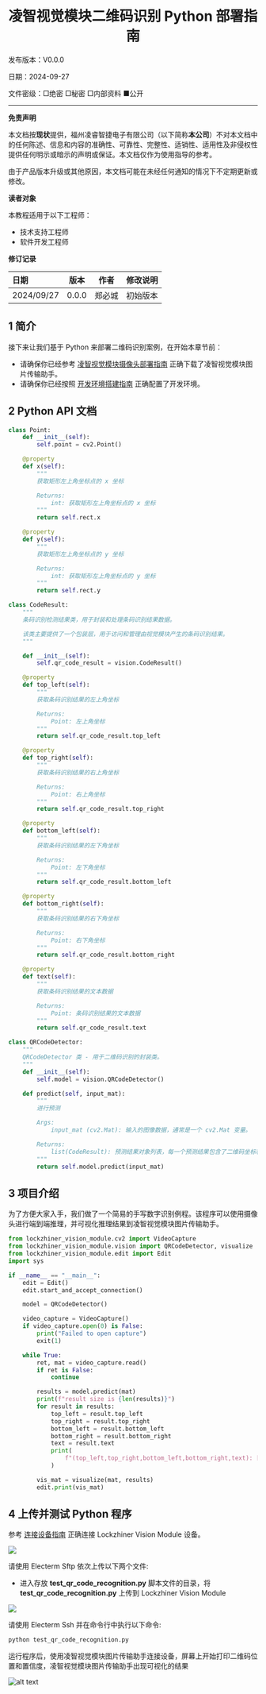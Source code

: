 <h1 align="center">凌智视觉模块二维码识别 Python 部署指南</h1>

发布版本：V0.0.0

日期：2024-09-27

文件密级：□绝密 □秘密 □内部资料 ■公开  

---

**免责声明**  

本文档按**现状**提供，福州凌睿智捷电子有限公司（以下简称**本公司**）不对本文档中的任何陈述、信息和内容的准确性、可靠性、完整性、适销性、适用性及非侵权性提供任何明示或暗示的声明或保证。本文档仅作为使用指导的参考。  

由于产品版本升级或其他原因，本文档可能在未经任何通知的情况下不定期更新或修改。  

**读者对象**  

本教程适用于以下工程师：  

- 技术支持工程师  
- 软件开发工程师  

**修订记录**  

| **日期**   | **版本** | **作者** | **修改说明** |
| :--------- | -------- | -------- | ------------ |
| 2024/09/27 | 0.0.0    | 郑必城     | 初始版本     |

## 1 简介

接下来让我们基于 Python 来部署二维码识别案例，在开始本章节前：

- 请确保你已经参考 [凌智视觉模块摄像头部署指南](../../../periphery/capture/README.md) 正确下载了凌智视觉模块图片传输助手。
- 请确保你已经按照 [开发环境搭建指南](../../../../docs/introductory_tutorial/python_development_environment.md) 正确配置了开发环境。

## 2 Python API 文档

```python
class Point:
    def __init__(self):
        self.point = cv2.Point()

    @property
    def x(self):
        """
        获取矩形左上角坐标点的 x 坐标

        Returns:
            int: 获取矩形左上角坐标点的 x 坐标
        """
        return self.rect.x

    @property
    def y(self):
        """
        获取矩形左上角坐标点的 y 坐标

        Returns:
            int: 获取矩形左上角坐标点的 y 坐标
        """
        return self.rect.y

class CodeResult:
    """
    条码识别检测结果类，用于封装和处理条码识别结果数据。

    该类主要提供了一个包装层，用于访问和管理由视觉模块产生的条码识别结果。
    """

    def __init__(self):
        self.qr_code_result = vision.CodeResult()

    @property
    def top_left(self):
        """
        获取条码识别结果的左上角坐标

        Returns:
            Point: 左上角坐标
        """
        return self.qr_code_result.top_left

    @property
    def top_right(self):
        """
        获取条码识别结果的右上角坐标

        Returns:
            Point: 右上角坐标
        """
        return self.qr_code_result.top_right

    @property
    def bottom_left(self):
        """
        获取条码识别结果的左下角坐标

        Returns:
            Point: 左下角坐标
        """
        return self.qr_code_result.bottom_left

    @property
    def bottom_right(self):
        """
        获取条码识别结果的右下角坐标

        Returns:
            Point: 右下角坐标
        """
        return self.qr_code_result.bottom_right

    @property
    def text(self):
        """
        获取条码识别结果的文本数据

        Returns:
            Point: 条码识别结果的文本数据
        """
        return self.qr_code_result.text

class QRCodeDetector:
    """
    QRCodeDetector 类 - 用于二维码识别的封装类。
    """
    def __init__(self):
        self.model = vision.QRCodeDetector()

    def predict(self, input_mat):
        """
        进行预测

        Args:
            input_mat (cv2.Mat): 输入的图像数据，通常是一个 cv2.Mat 变量。

        Returns:
            list(CodeResult): 预测结果对象列表，每一个预测结果包含了二维码坐标和文本。
        """
        return self.model.predict(input_mat)
```

## 3 项目介绍

为了方便大家入手，我们做了一个简易的手写数字识别例程。该程序可以使用摄像头进行端到端推理，并可视化推理结果到凌智视觉模块图片传输助手。

```python
from lockzhiner_vision_module.cv2 import VideoCapture
from lockzhiner_vision_module.vision import QRCodeDetector, visualize
from lockzhiner_vision_module.edit import Edit
import sys

if __name__ == "__main__":
    edit = Edit()
    edit.start_and_accept_connection()

    model = QRCodeDetector()

    video_capture = VideoCapture()
    if video_capture.open(0) is False:
        print("Failed to open capture")
        exit(1)

    while True:
        ret, mat = video_capture.read()
        if ret is False:
            continue

        results = model.predict(mat)
        print(f"result size is {len(results)}")
        for result in results:
            top_left = result.top_left
            top_right = result.top_right
            bottom_left = result.bottom_left
            bottom_right = result.bottom_right
            text = result.text
            print(
                f"(top_left,top_right,bottom_left,bottom_right,text): [({top_left.x}),{top_left.y}),({top_right.x}),{top_right.y}),({bottom_left.x}),{bottom_left.y}),({bottom_right.x}),{bottom_right.y}),{text}]"
            )

        vis_mat = visualize(mat, results)
        edit.print(vis_mat)
```

## 4 上传并测试 Python 程序

参考 [连接设备指南](../../../../docs/introductory_tutorial/connect_device_using_ssh.md) 正确连接 Lockzhiner Vision Module 设备。

![](../../../../docs/introductory_tutorial/images/connect_device_using_ssh/ssh_success.png)

请使用 Electerm Sftp 依次上传以下两个文件:

- 进入存放 **test_qr_code_recognition.py** 脚本文件的目录，将 **test_qr_code_recognition.py** 上传到 Lockzhiner Vision Module

![](images/stfp.png)

请使用 Electerm Ssh 并在命令行中执行以下命令:

```bash
python test_qr_code_recognition.py
```

运行程序后，使用凌智视觉模块图片传输助手连接设备，屏幕上开始打印二维码位置和置信度，凌智视觉模块图片传输助手出现可视化的结果

![alt text](images/qr_code_result.png)

<!-- ## 5 其他 -->

<!-- 如果你需要使用 C++ 来部署 PaddleClas 请参考[凌智视觉模块分类模型 C++ 部署指南](../cpp/README.md)。 -->
